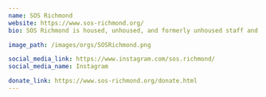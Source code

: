 ```yaml
---
name: SOS Richmond
website: https://www.sos-richmond.org/
bio: SOS Richmond is housed, unhoused, and formerly unhoused staff and allies working together to improve our neighborhoods. We are in encampments, problematic hotspots, neighborhood events, neighborhood councils, community-organizing initiatives, and neighborhood improvement projects advocating for safety, stability, and security. These urgent opportunities for neighborhood action are also doors to personal transformation. We cannot change our community without addressing attitudes and behaviors in our own lives. The lived experiences of our unhoused neighbors shapes our collective agency. Empowerment is the key to our shared success.

image_path: /images/orgs/SOSRichmond.png

social_media_link: https://www.instagram.com/sos.richmond/
social_media_name: Instagram

donate_link: https://www.sos-richmond.org/donate.html
---
```

